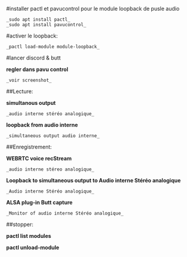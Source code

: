 #installer pactl et pavucontrol pour le module loopback de pusle audio 

	_sudo apt install pactl_
	_sudo apt install pavucontrol_


#activer le loopback:

	_pactl load-module module-loopback_

#lancer discord & butt

**regler dans pavu control** 
	
	_voir screenshot_

##Lecture:

**simultanous output** 

	_audio interne stéréo analogique_

**loopback from audio interne**  
	
	_simultaneous output audio interne_

##Enregistrement:

**WEBRTC voice recStream** 

	_audio interne stéreo analogique_


**Loopback to simultaneous output to Audio interne Stéréo analogique** 
	
	_Audio interne Stéréo analogique_


**ALSA plug-in Butt capture**  

	_Monitor of audio interne Stéréo analogique_


##stopper:

**pactl list modules**

**pactl unload-module <ID>**


